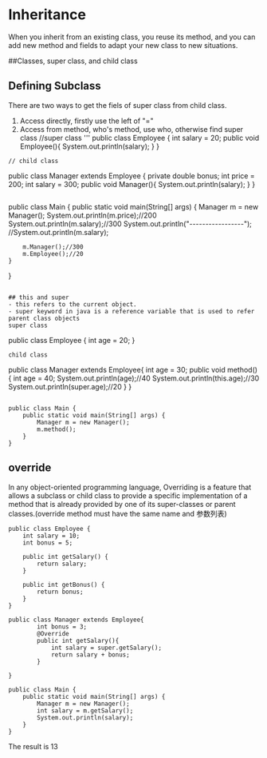 # Inheritance

When you inherit from an existing class, you reuse its method, and you can add new method and fields to adapt your new class to new situations.
<!--more-->
##Classes, super class, and child class
## Defining Subclass
There are two ways to get the fiels of super class from child class.
1. Access directly, firstly use the left of "="
2. Access from method, who's method, use who, otherwise find super class
//super class
'''
public class Employee {
    int salary = 20;
    public void Employee(){
        System.out.println(salary);
    }
}
```
// child class
```

public class Manager extends Employee {
    private double bonus;
    int price = 200;
    int salary = 300;
    public void Manager(){
        System.out.println(salary);
    }
}
```

```
public class Main {
    public static void main(String[] args) {
        Manager m = new Manager();
        System.out.println(m.price);//200
        System.out.println(m.salary);//300
        System.out.println("-----------------");
        //System.out.println(m.salary);

        m.Manager();//300
        m.Employee();//20
    }

}
```

## this and super
- this refers to the current object.
- super keyword in java is a reference variable that is used to refer parent class objects
super class
```
public class Employee {
    int age = 20;
}
```
child class

```
public class Manager extends Employee{
    int age = 30;
    public void method(){
        int age = 40;
        System.out.println(age);//40
        System.out.println(this.age);//30
        System.out.println(super.age);//20
    }
}
```

public class Main {
    public static void main(String[] args) {
        Manager m = new Manager();
        m.method();
    }
}
```
## override
In any object-oriented programming language, Overriding is a feature that allows a subclass or child class to provide a specific implementation of a method that is already provided by one of its super-classes or parent classes.(override method must have the same name and 参数列表)

```
public class Employee {
    int salary = 10;
    int bonus = 5;

    public int getSalary() {
        return salary;
    }

    public int getBonus() {
        return bonus;
    }
}
```

```
public class Manager extends Employee{
        int bonus = 3;
        @Override
        public int getSalary(){
            int salary = super.getSalary();
            return salary + bonus;
        }

}
```

```
public class Main {
    public static void main(String[] args) {
        Manager m = new Manager();
        int salary = m.getSalary();
        System.out.println(salary);
    }
}

```
The result is 13

